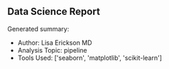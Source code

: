 ## Data Science Report

Generated summary:

- Author: Lisa Erickson MD
- Analysis Topic: pipeline
- Tools Used: ['seaborn', 'matplotlib', 'scikit-learn']
